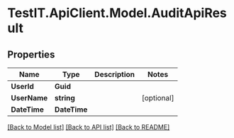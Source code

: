 # TestIT.ApiClient.Model.AuditApiResult

## Properties

Name | Type | Description | Notes
------------ | ------------- | ------------- | -------------
**UserId** | **Guid** |  | 
**UserName** | **string** |  | [optional] 
**DateTime** | **DateTime** |  | 

[[Back to Model list]](../README.md#documentation-for-models) [[Back to API list]](../README.md#documentation-for-api-endpoints) [[Back to README]](../README.md)

